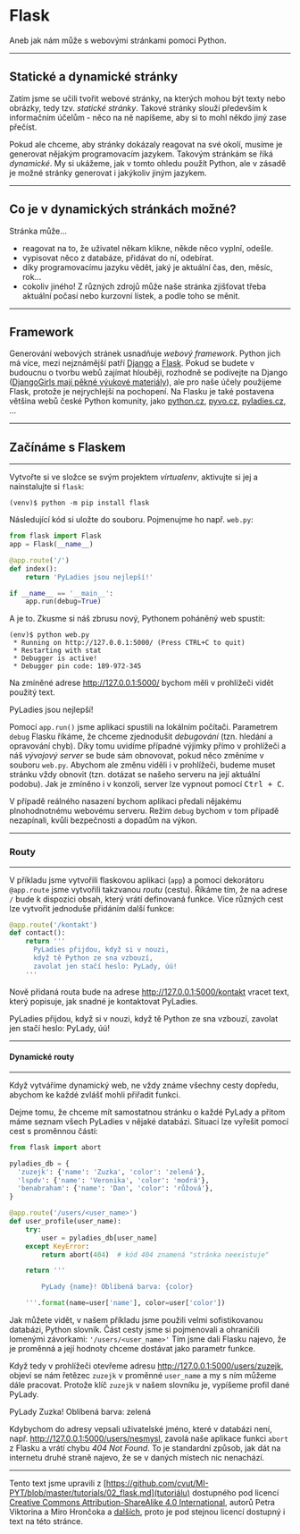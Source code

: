 # Flask

Aneb jak nám může s webovými stránkami pomoci Python.

----

## Statické a dynamické stránky

Zatím jsme se učili tvořit webové stránky, na kterých mohou být texty nebo obrázky,
tedy tzv. _statické stránky_. Takové stránky slouží především k informačním účelům -
něco na ně napíšeme, aby si to mohl někdo jiný zase přečíst.

Pokud ale chceme, aby stránky dokázaly reagovat na své okolí, musíme je generovat
nějakým programovacím jazykem. Takovým stránkám se říká _dynamické_. My si ukážeme,
jak v tomto ohledu použít Python, ale v zásadě je možné stránky generovat
i jakýkoliv jiným jazykem.

----

## Co je v dynamických stránkách možné?

Stránka může…

- reagovat na to, že uživatel někam klikne, někde něco vyplní, odešle.
- vypisovat něco z databáze, přidávat do ní, odebírat.
- díky programovacímu jazyku vědět, jaký je aktuální čas, den, měsíc, rok…
- cokoliv jiného! Z různých zdrojů může naše stránka zjišťovat třeba aktuální počasí nebo kurzovní lístek, a podle toho se měnit.

----

## Framework

Generování webových stránek usnadňuje _webový framework_. Python jich má více, mezi nejznámější patří [Django][] a [Flask][]. Pokud se budete v budoucnu o tvorbu webů zajímat hlouběji, rozhodně se podívejte na Django ([DjangoGirls mají pěkné výukové materiály][dg-tutorial]), ale pro naše účely použijeme Flask, protože je nejrychlejší na pochopení. Na Flasku je také postavena většina webů české Python komunity, jako [python.cz][], [pyvo.cz][], [pyladies.cz][], …

[Django]: https://www.djangoproject.com/
[Flask]: http://flask.pocoo.org/
[dg-tutorial]: http://tutorial.djangogirls.org/
[python.cz]: https://python.cz
[pyvo.cz]: https://pyvo.cz
[pyladies.cz]: https://pyladies.cz

---

## Začínáme s Flaskem

----

Vytvořte si ve složce se svým projektem _virtualenv_, aktivujte si jej a nainstalujte si
`flask`:

```shell
(venv)$ python -m pip install flask
```

Následující kód si uložte do souboru. Pojmenujme ho např. `web.py`:

```python
from flask import Flask
app = Flask(__name__)

@app.route('/')
def index():
    return 'PyLadies jsou nejlepší!'

if __name__ == '__main__':
    app.run(debug=True)
```

A je to. Zkusme si náš zbrusu nový, Pythonem poháněný web spustit:

```shell
(env)$ python web.py
 * Running on http://127.0.0.1:5000/ (Press CTRL+C to quit)
 * Restarting with stat
 * Debugger is active!
 * Debugger pin code: 189-972-345
```

Na zmíněné adrese http://127.0.0.1:5000/ bychom měli v prohlížeči vidět použitý text.

<div class="c-example">
PyLadies jsou nejlepší!
</div>

Pomocí `app.run()` jsme aplikaci spustili na lokálním počítači. Parametrem `debug`
Flasku říkáme, že chceme zjednodušit _debugování_ (tzn. hledání a opravování chyb). Díky tomu uvidíme případné výjimky
přímo v prohlížeči a náš _vývojový server_ se bude sám obnovovat, pokud něco změníme v souboru `web.py`.
Abychom ale změnu viděli i v prohlížeči, budeme muset stránku vždy obnovit (tzn. dotázat
se našeho serveru na její aktuální podobu). Jak je zmíněno i v konzoli, server lze vypnout
pomocí <kbd>Ctrl + C</kbd>.

V případě reálného nasazení bychom aplikaci předali nějakému plnohodnotnému webovému serveru.
Režim `debug` bychom v tom případě nezapínali, kvůli bezpečnosti a dopadům na výkon.

---

### Routy

----

V příkladu jsme vytvořili flaskovou aplikaci (`app`) a pomocí dekorátoru
`@app.route` jsme vytvořili takzvanou _routu_ (cestu). Říkáme tím, že na adrese
`/` bude k dispozici obsah, který vrátí definovaná funkce.
Více různých cest lze vytvořit jednoduše přidáním další funkce:

```python
@app.route('/kontakt')
def contact():
    return '''
      PyLadies přijdou, když si v nouzi,
      když tě Python ze sna vzbouzí,
      zavolat jen stačí heslo: PyLady, úú!
    '''
```

Nově přidaná routa bude na adrese http://127.0.0.1:5000/kontakt vracet
text, který popisuje, jak snadné je kontaktovat PyLadies.

<div class="c-example">
PyLadies přijdou, když si v nouzi, když tě Python ze sna vzbouzí, zavolat jen stačí heslo: PyLady, úú!
</div>

---

#### Dynamické routy

----

Když vytváříme dynamický web, ne vždy známe všechny cesty dopředu, abychom
ke každé zvlášť mohli přiřadit funkci.

Dejme tomu, že chceme mít samostatnou stránku o každé PyLady a přitom máme
seznam všech PyLadies v nějaké databázi. Situaci lze vyřešit pomocí cest s proměnnou částí:

```python
from flask import abort

pyladies_db = {
  'zuzejk': {'name': 'Zuzka', 'color': 'zelená'},
  'lspdv': {'name': 'Veronika', 'color': 'modrá'},
  'benabraham': {'name': 'Dan', 'color': 'růžová'},
}

@app.route('/users/<user_name>')
def user_profile(user_name):
    try:
        user = pyladies_db[user_name]
    except KeyError:
        return abort(404)  # kód 404 znamená "stránka neexistuje"

    return '''

        PyLady {name}! Oblíbená barva: {color}

    '''.format(name=user['name'], color=user['color'])
```

Jak můžete vidět, v našem příkladu jsme použili velmi sofistikovanou databázi, Python slovník. Část cesty jsme si pojmenovali a ohraničili lomenými závorkami: `'/users/<user_name>'` Tím jsme dali
Flasku najevo, že je proměnná a její hodnoty chceme dostávat jako parametr funkce.

Když tedy v prohlížeči otevřeme adresu http://127.0.0.1:5000/users/zuzejk, objeví se nám řetězec `zuzejk` v proměnné `user_name` a my s ním můžeme dále pracovat. Protože klíč `zuzejk` v našem slovníku je, vypíšeme profil dané PyLady.

<div class="c-example">
PyLady Zuzka! Oblíbená barva: zelená
</div>

Kdybychom do adresy vepsali uživatelské jméno, které v databázi není, např. http://127.0.0.1:5000/users/nesmysl, zavolá naše aplikace funkci `abort` z Flasku a vrátí chybu _404 Not Found_. To je standardní způsob, jak dát na internetu druhé straně najevo, že se v daných místech nic nenachází.

---

Tento text jsme upravili z [https://github.com/cvut/MI-PYT/blob/master/tutorials/02_flask.md](tutoriálu) dostupného pod licencí [Creative Commons Attribution-ShareAlike 4.0 International](http://creativecommons.org/licenses/by-sa/4.0/), autorů Petra Viktorina a Miro Hrončoka a [dalších](https://github.com/cvut/MI-PYT/graphs/contributors), proto je pod stejnou licencí dostupný i text na této stránce.

